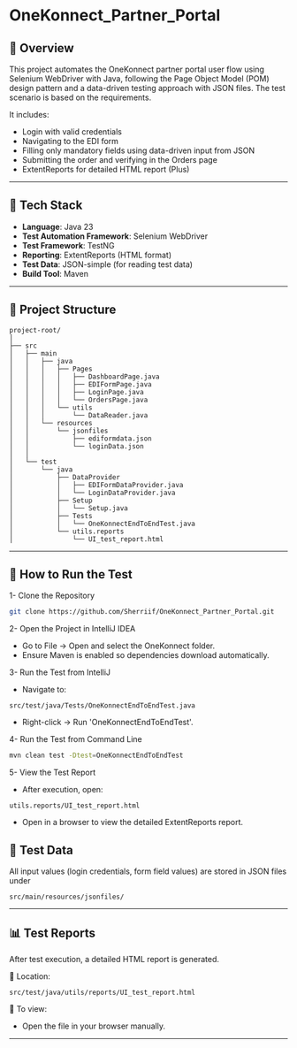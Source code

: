 # OneKonnect_Partner_Portal
## 📌 Overview
This project automates the OneKonnect partner portal user flow using Selenium WebDriver with Java, following the Page Object Model (POM) design pattern and a data-driven testing approach with JSON files.
The test scenario is based on the requirements.

It includes:
- Login with valid credentials
- Navigating to the EDI form
- Filling only mandatory fields using data-driven input from JSON
- Submitting the order and verifying in the Orders page
- ExtentReports for detailed HTML report (Plus)

---

## 🧰 Tech Stack

- **Language**: Java 23  
- **Test Automation Framework**: Selenium WebDriver  
- **Test Framework**: TestNG
- **Reporting**: ExtentReports (HTML format)
- **Test Data**: JSON-simple (for reading test data)
- **Build Tool**: Maven  
  
---

## 📂 Project Structure

```
project-root/
│
├── src
│   ├── main
│   │   ├── java
│   │   │   ├── Pages
│   │   │   │   ├── DashboardPage.java
│   │   │   │   ├── EDIFormPage.java
│   │   │   │   ├── LoginPage.java
│   │   │   │   └── OrdersPage.java
│   │   │   └── utils
│   │   │       └── DataReader.java
│   │   └── resources
│   │       └── jsonfiles
│   │           ├── ediformdata.json
│   │           └── loginData.json
│   │
│   └── test
│       └── java
│           ├── DataProvider
│           │   ├── EDIFormDataProvider.java
│           │   └── LoginDataProvider.java
│           ├── Setup
│           │   └── Setup.java
│           ├── Tests
│           │   └── OneKonnectEndToEndTest.java
│           └── utils.reports
│               └── UI_test_report.html
```
---
## 🏃 How to Run the Test
1- Clone the Repository
```bash
git clone https://github.com/Sherriif/OneKonnect_Partner_Portal.git
```
2- Open the Project in IntelliJ IDEA
- Go to File → Open and select the OneKonnect folder.
- Ensure Maven is enabled so dependencies download automatically.

3- Run the Test from IntelliJ
- Navigate to:
```
src/test/java/Tests/OneKonnectEndToEndTest.java
```
- Right-click → Run 'OneKonnectEndToEndTest'.

4- Run the Test from Command Line
```bash
mvn clean test -Dtest=OneKonnectEndToEndTest
```

5- View the Test Report
- After execution, open:
```
utils.reports/UI_test_report.html
```
- Open in a browser to view the detailed ExtentReports report.

## 📄 Test Data
All input values (login credentials, form field values) are stored in JSON files under
```
src/main/resources/jsonfiles/
```
---

## 📊 Test Reports

After test execution, a detailed HTML report is generated.

📁 Location:  
```
src/test/java/utils/reports/UI_test_report.html
```

📖 To view:
- Open the file in your browser manually.

---

